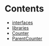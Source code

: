 

# Contents
- [interfaces](/src/interfaces)
- [libraries](/src/libraries)
- [Counter](Counter.sol/contract.Counter.md)
- [ParentCounter](ParentCounter.sol/contract.ParentCounter.md)
